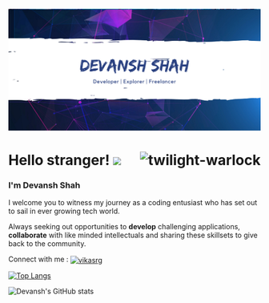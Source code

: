 ![Header image](header.png "Title")

<h1> Hello stranger! <img src="https://raw.githubusercontent.com/MartinHeinz/MartinHeinz/master/wave.gif" width="30px"> 
<span align="right" style="float:right"> <img src="https://komarev.com/ghpvc/?username=twilight-warlock&label=Profile%20views&color=0e75b6&style=flat" alt="twilight-warlock" /></span></h1>

<h3>
I'm Devansh Shah
</h3>
<p>I welcome you to witness my journey as a coding entusiast who has set out to sail in ever growing tech world.<p>
<p>Always seeking out opportunities to <b>develop</b> challenging applications, <b>collaborate</b> with like minded intellectuals and sharing these skillsets to give back to the community.

<p>Connect with me : <a href="https://www.linkedin.com/in/devansh-shah-8b598b192/" target="blank"><img align="center" src="https://cdn.jsdelivr.net/npm/simple-icons@3.0.1/icons/linkedin.svg" alt="vikasrg" height="30" width="40" /></a></p>

[![Top Langs](https://github-readme-stats.vercel.app/api/top-langs/?username=twilight-warlock&layout=compact)](https://github.com/anuraghazra/github-readme-stats)

![Devansh's GitHub stats](https://github-readme-stats.vercel.app/api?username=twilight-warlock&show_icons=true&theme=radical)

